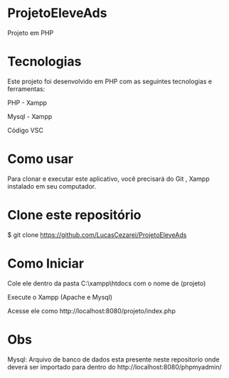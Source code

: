 # ProjetoEleveAds
Projeto em PHP 

# Tecnologias
Este projeto foi desenvolvido em PHP com as seguintes tecnologias e ferramentas:
<p>PHP - Xampp<p>
<p>Mysql - Xampp<p>
<p>Código VSC<p>

# Como usar
Para clonar e executar este aplicativo, você precisará do Git , Xampp instalado em seu computador.

# Clone este repositório
$ git clone https://github.com/LucasCezarei/ProjetoEleveAds

# Como Iniciar
Cole ele dentro da pasta C:\xampp\htdocs com o nome de (projeto)

Execute o Xampp (Apache e Mysql)

Acesse ele como http://localhost:8080/projeto/index.php

# Obs 
Mysql: Arquivo de banco de dados esta presente neste repositorio onde deverá ser importado para dentro do http://localhost:8080/phpmyadmin/



  


